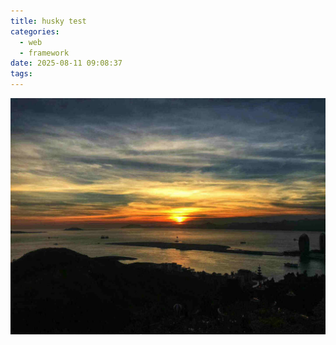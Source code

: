 ```yaml
---
title: husky test
categories:
  - web
  - framework
date: 2025-08-11 09:08:37
tags:
---
```


![](../../../images/husky%20test/image-20250811095721884.png)






